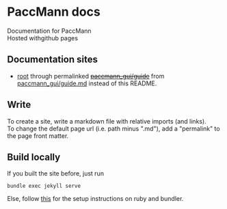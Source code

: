 # PaccMann docs

Documentation for PaccMann  
Hosted withgithub pages

## Documentation sites
- [root]([paccmann_gui](https://paccmann.github.io/docs/)) through permalinked [~~paccmann_gui/guide~~](https://paccmann.github.io/docs/paccmann_gui/guide) from [paccmann_gui/guide.md](paccmann_gui/guide.md) instead of this README.  

## Write

To create a site, write a markdown file with relative imports (and links).  
To change the default page url (i.e. path minus ".md"), add a "permalink" to the page front matter.

## Build locally

If you built the site before, just run

```
bundle exec jekyll serve
```

Else, follow [this](https://help.github.com/en/github/working-with-github-pages/testing-your-github-pages-site-locally-with-jekyll) for the setup instructions on ruby and bundler.


